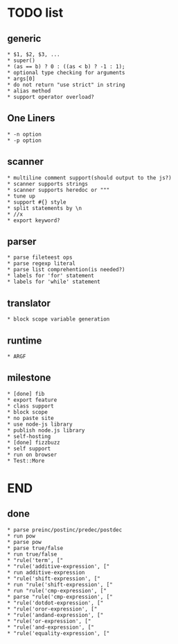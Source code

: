 TODO list
=========

generic
-------

    * $1, $2, $3, ...
    * super()
    * (as == b) ? 0 : ((as < b) ? -1 : 1);
    * optional type checking for arguments
    * args[0]
    * do not return "use strict" in string
    * alias method
    * support operator overload?

One Liners
----------

    * -n option
    * -p option

scanner
-------

    * multiline comment support(should output to the js?)
    * scanner supports strings
    * scanner supports heredoc or """
    * tune up
    * support #{} style
    * split statements by \n
    * //x
    * export keyword?

parser
------

    * parse fileteest ops
    * parse regexp literal
    * parse list comprehention(is needed?)
    * labels for 'for' statement
    * labels for 'while' statement

translator
----------

    * block scope variable generation

runtime
-------

    * ARGF

milestone
---------

    * [done] fib
    * export feature
    * class support
    * block scope
    * no paste site
    * use node-js library
    * publish node.js library
    * self-hosting
    * [done] fizzbuzz
    * self support
    * run on browser
    * Test::More

END
===

done
----

    * parse preinc/postinc/predec/postdec
    * run pow
    * parse pow
    * parse true/false
    * run true/false
    * "rule('term', ["
    * "rule('additive-expression', ["
    * run additive-expression
    * "rule('shift-expression', ["
    * run "rule('shift-expression', ["
    * run "rule('cmp-expression', ["
    * parse "rule('cmp-expression', ["
    * "rule('dotdot-expression', ["
    * "rule('oror-expression', ["
    * "rule('andand-expression', ["
    * "rule('or-expression', ["
    * "rule('and-expression', ["
    * "rule('equality-expression', ["


